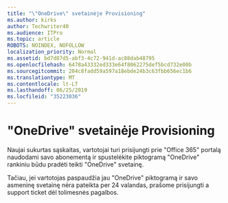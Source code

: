 ```yaml
---
title: "\"OneDrive\" svetainėje Provisioning"
ms.author: kirks
author: Techwriter40
ms.audience: ITPro
ms.topic: article
ROBOTS: NOINDEX, NOFOLLOW
localization_priority: Normal
ms.assetid: bd7d87d5-abf3-4c72-941d-ac88dab48795
ms.openlocfilehash: 6478a43332ed333e64f8062275def5bcd732e00b
ms.sourcegitcommit: 204c8fadd59a597a18ebde24b3c63fbb656ec1b6
ms.translationtype: MT
ms.contentlocale: lt-LT
ms.lasthandoff: 06/25/2019
ms.locfileid: "35223036"
---
```

# <a name="onedrive-site-provisioning"></a>"OneDrive" svetainėje Provisioning

Naujai sukurtas sąskaitas, vartotojai turi prisijungti prie "Office 365" portalą naudodami savo abonementą ir spustelėkite piktogramą "OneDrive" rankiniu būdu pradėti teikti "OneDrive" svetainę.

Tačiau, jei vartotojas paspaudžia jau "OneDrive" piktogramą ir savo asmeninę svetainę nėra pateikta per 24 valandas, prašome prisijungti a support ticket dėl tolimesnės pagalbos.


